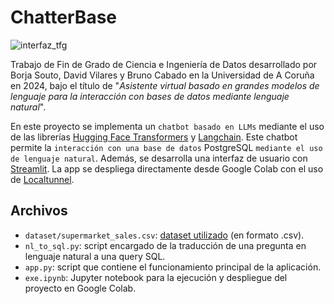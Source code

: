 # ChatterBase

![interfaz_tfg](https://github.com/user-attachments/assets/a9111c7e-bc9a-4b72-85fa-b447787678cc)

Trabajo de Fin de Grado de Ciencia e Ingeniería de Datos desarrollado por Borja Souto, David Vilares y Bruno Cabado en la Universidad de A Coruña en 2024, bajo el título de "*Asistente virtual basado en grandes modelos de lenguaje para la interacción con bases de datos mediante lenguaje natural*". 

En este proyecto se implementa un `chatbot basado en LLMs` mediante el uso de las librerías [Hugging Face Transformers](https://huggingface.co/transformers/) y [Langchain](https://www.langchain.com/). Este chatbot permite la `interacción con una base de datos` PostgreSQL `mediante el uso de lenguaje natural`. Además, se desarrolla una interfaz de usuario con [Streamlit](https://www.streamlit.io/). La app se despliega directamente desde Google Colab con el uso de [Localtunnel](https://theboroer.github.io/localtunnel-www/). 

## Archivos
- `dataset/supermarket_sales.csv`: [dataset utilizado](https://www.kaggle.com/datasets/aungpyaeap/supermarket-sales/data) (en formato .csv).
- `nl_to_sql.py`: script encargado de la traducción de una pregunta en lenguaje natural a una query SQL.
- `app.py`: script que contiene el funcionamiento principal de la aplicación.
- `exe.ipynb`: Jupyter notebook para la ejecución y despliegue del proyecto en Google Colab.


